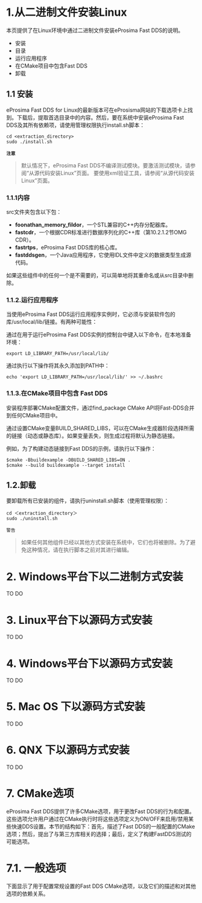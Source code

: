 # 1.从二进制文件安装Linux
本页提供了在Linux环境中通过二进制文件安装eProsima Fast DDS的说明。
- 安装
- 目录
- 运行应用程序
- 在CMake项目中包含Fast DDS
- 卸载

## 1.1 安装
eProsima Fast DDS for Linux的最新版本可在eProsisma网站的下载选项卡上找到。下载后，提取首选目录中的内容。然后，要在系统中安装eProsima Fast DDS及其所有依赖项，请使用管理权限执行install.sh脚本：
```
cd <extraction_directory>
sudo ./install.sh
```
**`注意`**

> 默认情况下，eProsima Fast DDS不编译测试模块。要激活测试模块，请参阅“从源代码安装Linux”页面。
> 要使用xml验证工具，请参阅“从源代码安装Linux”页面。

### 1.1.1内容
src文件夹包含以下包：
- **foonathan_memory_fildor**，一个STL兼容的C++内存分配器库。
- **fastcdr**，一个根据CDR标准进行数据序列化的C++库（第10.2.1.2节OMG CDR）。
- **fastrtps**，eProsima Fast DDS库的核心库。
- **fastddsgen**，一个Java应用程序，它使用IDL文件中定义的数据类型生成源代码。

如果这些组件中的任何一个是不需要的，可以简单地将其重命名或从src目录中删除。

### 1.1.2.运行应用程序
当使用eProsima Fast DDS运行应用程序实例时，它必须与安装软件包的库/usr/local/lib/链接。有两种可能性：

通过在用于运行eProsima Fast DDS实例的控制台中键入以下命令，在本地准备环境：
```shell
export LD_LIBRARY_PATH=/usr/local/lib/
```
通过执行以下操作将其永久添加到PATH中：
```
echo 'export LD_LIBRARY_PATH=/usr/local/lib/' >> ~/.bashrc
```

### 1.1.3.在CMake项目中包含 Fast DDS
安装程序部署CMake配置文件，通过find_package CMake API将Fast-DDS合并到任何CMake项目中。

通过设置CMake变量BUILD_SHARED_LIBS，可以在CMake生成器阶段选择所需的链接（动态或静态库）。如果变量丢失，则生成过程将默认为静态链接。

例如，为了构建动态链接到Fast DDS的示例，请执行以下操作：
```shell
$cmake -Bbuildexample -DBUILD_SHARED_LIBS=ON .
$cmake --build buildexample --target install
```

## 1.2.卸载
要卸载所有已安装的组件，请执行uninstall.sh脚本（使用管理权限）：
```
cd ＜extraction_directory＞
sudo ./uninstall.sh
```

`警告`

>如果任何其他组件已经以其他方式安装在系统中，它们也将被删除。为了避免这种情况，请在执行脚本之前对其进行编辑。

# 2. Windows平台下以二进制方式安装
TO DO

# 3. Linux平台下以源码方式安装
TO DO

# 4. Windows平台下以源码方式安装
TO DO

# 5. Mac OS 下以源码方式安装
TO DO

# 6. QNX 下以源码方式安装
TO DO

# 7. CMake选项
eProsima Fast DDS提供了许多CMake选项，用于更改Fast DDS的行为和配置。这些选项允许用户通过在CMake执行时将这些选项定义为ON/OFF来启用/禁用某些快速DDS设置。本节的结构如下：首先，描述了Fast DDS的一般配置的CMake选项；然后，提出了与第三方库相关的选择；最后，定义了构建FastDDS测试的可能选项。

# 7.1. 一般选项
下面显示了用于配置常规设置的Fast DDS CMake选项，以及它们的描述和对其他选项的依赖关系。









